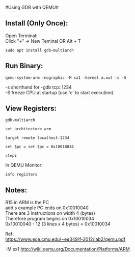 #Using GDB with QEMU#

Install (Only Once):    
-
Open Terminal:  
Click "+" -> New Teminal OR Alt + T     

    sudo apt install gdb-multiarch 

Run Binary:    
-
    qemu-system-arm -nographic -M sx1 -kernel a.out -s -S

-s              shorthand for -gdb tcp::1234    
-S              freeze CPU at startup (use 'c' to start execution)

View Registers:    
-
    gdb-multiarch

    set architecture arm

    target remote localhost:1234

    set $pc = set $pc = 0x10010034

    stepi

In QEMU Monitor:    

    info registers


Notes:    
-
R15 in ARM is the PC    
add.s example PC ends on 0x10010040     
There are 3 instructions on width 4 (bytes)     
Therefore program begins on 0x10010034      
0x10010040 - 12 (3 lines x 4 bytes) = 0x10010034    

Ref:    
https://www.ece.cmu.edu/~ee349/f-2012/lab2/qemu.pdf 

-M sx1  http://wiki.qemu.org/Documentation/Platforms/ARM 
